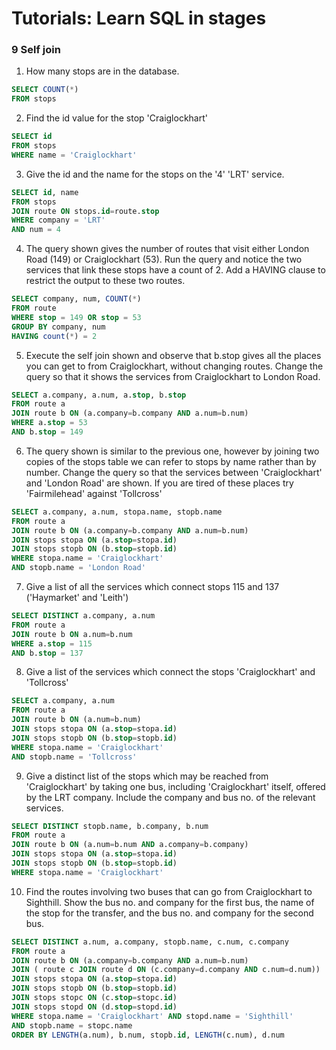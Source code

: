 # Tutorials: Learn SQL in stages
### 9 Self join

1. How many stops are in the database.
```sql
SELECT COUNT(*) 
FROM stops
```

2. Find the id value for the stop 'Craiglockhart'
```sql
SELECT id 
FROM stops
WHERE name = 'Craiglockhart'
```

3. Give the id and the name for the stops on the '4' 'LRT' service.
```sql
SELECT id, name 
FROM stops
JOIN route ON stops.id=route.stop
WHERE company = 'LRT'
AND num = 4
```

4. The query shown gives the number of routes that visit either London Road (149) or Craiglockhart (53). Run the query and notice the two services that link these stops have a count of 2. Add a HAVING clause to restrict the output to these two routes.
```sql
SELECT company, num, COUNT(*) 
FROM route 
WHERE stop = 149 OR stop = 53
GROUP BY company, num
HAVING count(*) = 2
```

5. Execute the self join shown and observe that b.stop gives all the places you can get to from Craiglockhart, without changing routes. Change the query so that it shows the services from Craiglockhart to London Road.
```sql
SELECT a.company, a.num, a.stop, b.stop
FROM route a 
JOIN route b ON (a.company=b.company AND a.num=b.num)
WHERE a.stop = 53
AND b.stop = 149
```

6. The query shown is similar to the previous one, however by joining two copies of the stops table we can refer to stops by name rather than by number. Change the query so that the services between 'Craiglockhart' and 'London Road' are shown. If you are tired of these places try 'Fairmilehead' against 'Tollcross'
```sql
SELECT a.company, a.num, stopa.name, stopb.name
FROM route a 
JOIN route b ON (a.company=b.company AND a.num=b.num)
JOIN stops stopa ON (a.stop=stopa.id)
JOIN stops stopb ON (b.stop=stopb.id)
WHERE stopa.name = 'Craiglockhart'
AND stopb.name = 'London Road'
```

7. Give a list of all the services which connect stops 115 and 137 ('Haymarket' and 'Leith')
```sql
SELECT DISTINCT a.company, a.num 
FROM route a
JOIN route b ON a.num=b.num
WHERE a.stop = 115
AND b.stop = 137
```

8. Give a list of the services which connect the stops 'Craiglockhart' and 'Tollcross'
```sql
SELECT a.company, a.num
FROM route a
JOIN route b ON (a.num=b.num)
JOIN stops stopa ON (a.stop=stopa.id)
JOIN stops stopb ON (b.stop=stopb.id)
WHERE stopa.name = 'Craiglockhart'
AND stopb.name = 'Tollcross'
```

9. Give a distinct list of the stops which may be reached from 'Craiglockhart' by taking one bus, including 'Craiglockhart' itself, offered by the LRT company. Include the company and bus no. of the relevant services.
```sql
SELECT DISTINCT stopb.name, b.company, b.num
FROM route a
JOIN route b ON (a.num=b.num AND a.company=b.company)
JOIN stops stopa ON (a.stop=stopa.id)
JOIN stops stopb ON (b.stop=stopb.id)
WHERE stopa.name = 'Craiglockhart'
```

10. Find the routes involving two buses that can go from Craiglockhart to Sighthill.
Show the bus no. and company for the first bus, the name of the stop for the transfer,
and the bus no. and company for the second bus.
```sql
SELECT DISTINCT a.num, a.company, stopb.name, c.num, c.company
FROM route a 
JOIN route b ON (a.company=b.company AND a.num=b.num)
JOIN ( route c JOIN route d ON (c.company=d.company AND c.num=d.num))
JOIN stops stopa ON (a.stop=stopa.id)
JOIN stops stopb ON (b.stop=stopb.id)
JOIN stops stopc ON (c.stop=stopc.id)
JOIN stops stopd ON (d.stop=stopd.id)
WHERE stopa.name = 'Craiglockhart' AND stopd.name = 'Sighthill'
AND stopb.name = stopc.name
ORDER BY LENGTH(a.num), b.num, stopb.id, LENGTH(c.num), d.num
```
